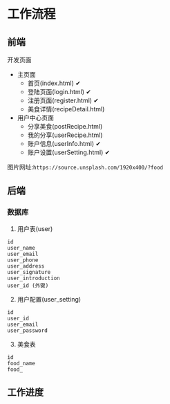 # 工作流程

## 前端


开发页面

- 主页面
  - 首页(index.html) ✔
  - 登陆页面(login.html) ✔
  - 注册页面(register.html) ✔
  - 美食详情(recipeDetail.html)
- 用户中心页面
  - 分享美食(postRecipe.html)
  - 我的分享(userRecipe.html)
  - 账户信息(userInfo.html) ✔
  - 账户设置(userSetting.html) ✔
  

图片网址:`https://source.unsplash.com/1920x400/?food`

## 后端

### 数据库

1. 用户表(user)
```
id
user_name 
user_email
user_phone
user_address
user_signature
user_introduction
user_id (外键)
```
2. 用户配置(user_setting)
```
id
user_id
user_email
user_password
```
3. 美食表
```
id
food_name
food_
```
## 工作进度

